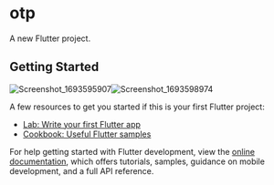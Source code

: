 # otp

A new Flutter project.

## Getting Started

![Screenshot_1693595907](https://github.com/Ashalabyy/OTP/assets/104026518/aa01ed7f-2c4c-4a78-9837-1f40e1a56b51)![Screenshot_1693598974](https://github.com/Ashalabyy/OTP/assets/104026518/e068c4ed-164c-4ec7-88c1-cb5cb703dbba)

A few resources to get you started if this is your first Flutter project:

- [Lab: Write your first Flutter app](https://docs.flutter.dev/get-started/codelab)
- [Cookbook: Useful Flutter samples](https://docs.flutter.dev/cookbook)

For help getting started with Flutter development, view the
[online documentation](https://docs.flutter.dev/), which offers tutorials,
samples, guidance on mobile development, and a full API reference.
